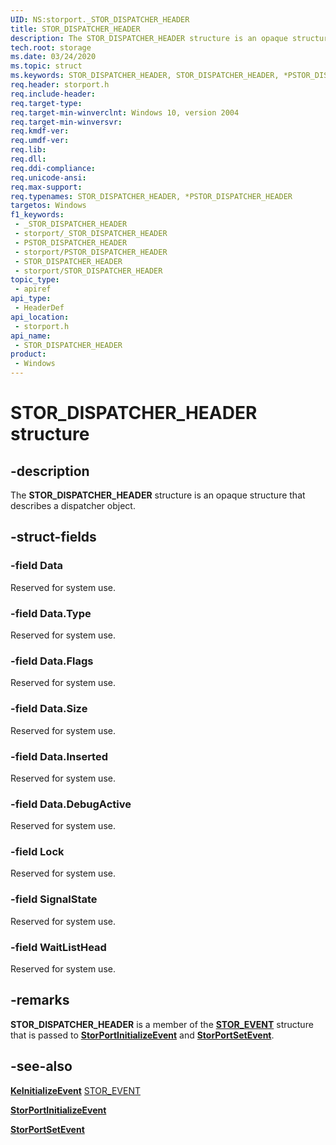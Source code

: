 ```yaml
---
UID: NS:storport._STOR_DISPATCHER_HEADER
title: STOR_DISPATCHER_HEADER
description: The STOR_DISPATCHER_HEADER structure is an opaque structure that describes a dispatcher object.
tech.root: storage
ms.date: 03/24/2020
ms.topic: struct
ms.keywords: STOR_DISPATCHER_HEADER, STOR_DISPATCHER_HEADER, *PSTOR_DISPATCHER_HEADER,
req.header: storport.h
req.include-header: 
req.target-type: 
req.target-min-winverclnt: Windows 10, version 2004
req.target-min-winversvr: 
req.kmdf-ver: 
req.umdf-ver: 
req.lib: 
req.dll: 
req.ddi-compliance: 
req.unicode-ansi: 
req.max-support: 
req.typenames: STOR_DISPATCHER_HEADER, *PSTOR_DISPATCHER_HEADER
targetos: Windows
f1_keywords:
 - _STOR_DISPATCHER_HEADER
 - storport/_STOR_DISPATCHER_HEADER
 - PSTOR_DISPATCHER_HEADER
 - storport/PSTOR_DISPATCHER_HEADER
 - STOR_DISPATCHER_HEADER
 - storport/STOR_DISPATCHER_HEADER
topic_type:
 - apiref
api_type:
 - HeaderDef
api_location:
 - storport.h
api_name:
 - STOR_DISPATCHER_HEADER
product:
 - Windows
---
```


# STOR_DISPATCHER_HEADER structure


## -description

The **STOR_DISPATCHER_HEADER** structure is an opaque structure that describes a dispatcher object.

## -struct-fields

### -field Data

Reserved for system use.

### -field Data.Type

Reserved for system use.

### -field Data.Flags

Reserved for system use.

### -field Data.Size

Reserved for system use.

### -field Data.Inserted

Reserved for system use.

### -field Data.DebugActive

Reserved for system use.

### -field Lock

Reserved for system use.

### -field SignalState

Reserved for system use.

### -field WaitListHead

Reserved for system use.

## -remarks

**STOR_DISPATCHER_HEADER** is a member of the [**STOR_EVENT**](ns-storport-stor_event.md) structure that is passed to [**StorPortInitializeEvent**](nf-storport-storportinitializeevent.md) and [**StorPortSetEvent**](nf-storport-storportsetevent.md).

## -see-also

[**KeInitializeEvent**](../wdm/nf-wdm-keinitializeevent.md)
[STOR_EVENT](ns-storport-stor_event.md)

[**StorPortInitializeEvent**](nf-storport-storportinitializeevent.md)

[**StorPortSetEvent**](nf-storport-storportsetevent.md)
